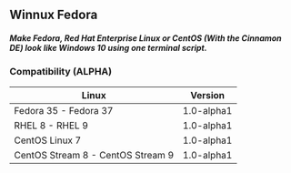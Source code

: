 ## Winnux Fedora

##### Make Fedora, Red Hat Enterprise Linux or CentOS (With the Cinnamon DE) look like Windows 10 using one terminal script.

### Compatibility (ALPHA)
Linux | Version
------------ | -------------
Fedora 35 - Fedora 37 | 1.0-alpha1
RHEL 8 - RHEL 9 | 1.0-alpha1
CentOS Linux 7 | 1.0-alpha1
CentOS Stream 8 - CentOS Stream 9 | 1.0-alpha1

